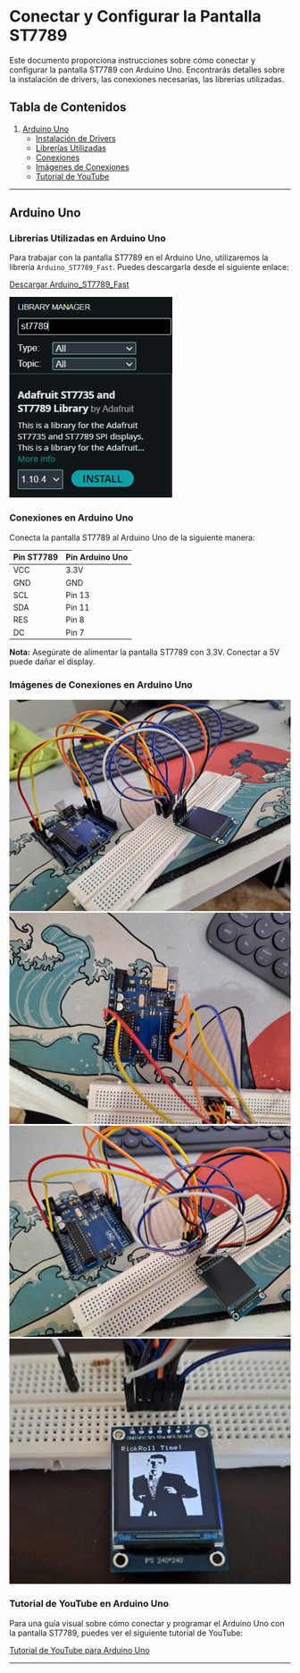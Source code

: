 # Conectar y Configurar la Pantalla ST7789

Este documento proporciona instrucciones sobre cómo conectar y configurar la pantalla ST7789 con Arduino Uno. Encontrarás detalles sobre la instalación de drivers, las conexiones necesarias, las librerías utilizadas.

## Tabla de Contenidos

1. [Arduino Uno](#arduino-uno)
   - [Instalación de Drivers](#instalación-de-drivers-en-arduino-uno)
   - [Librerías Utilizadas](#librerías-utilizadas-en-arduino-uno)
   - [Conexiones](#conexiones-en-arduino-uno)
   - [Imágenes de Conexiones](#imágenes-de-conexiones-en-arduino-uno)
   - [Tutorial de YouTube](#tutorial-de-youtube-en-arduino-uno)

---

## Arduino Uno

### Librerías Utilizadas en Arduino Uno

Para trabajar con la pantalla ST7789 en el Arduino Uno, utilizaremos la librería `Arduino_ST7789_Fast`. Puedes descargarla desde el siguiente enlace:

[Descargar Arduino_ST7789_Fast](https://github.com/cbm80amiga/Arduino_ST7789_Fast.git)

![Librerías](./img/image-1.png)

### Conexiones en Arduino Uno

Conecta la pantalla ST7789 al Arduino Uno de la siguiente manera:

| Pin ST7789 | Pin Arduino Uno |
|------------|-----------------|
| VCC        | 3.3V            |
| GND        | GND             |
| SCL        | Pin 13          |
| SDA        | Pin 11          |
| RES        | Pin 8           |
| DC         | Pin 7           |

**Nota:** Asegúrate de alimentar la pantalla ST7789 con 3.3V. Conectar a 5V puede dañar el display.

### Imágenes de Conexiones en Arduino Uno

![Conexión 1](./img/1.jpg)
![Conexión 2](./img/2.jpg)
![Conexión 3](./img/3.jpg)
![Conexión 4](./img/rick.jpg)

### Tutorial de YouTube en Arduino Uno

Para una guía visual sobre cómo conectar y programar el Arduino Uno con la pantalla ST7789, puedes ver el siguiente tutorial de YouTube:

[Tutorial de YouTube para Arduino Uno](https://www.youtube.com/watch?v=-nECx4DOE84&t=160s)

---